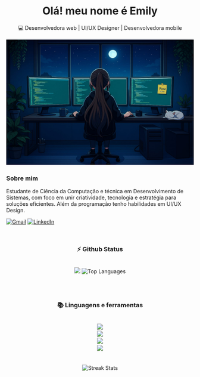 
<!-- olá -->
</h2>
<h1 align="center">Olá! meu nome é Emily</h2>

<div align="center">💻 Desenvolvedora web | UI/UX Designer | Desenvolvedora mobile  </div>

</div></br>


 <img src="https://github.com/emilyaugusto/emilyaugusto/blob/main/me2.jpg" alt="Lofi Gif" style="width:auto; height:auto"/>
</div></h3>



<!--<img align="right" alt="coding-gif" width="400" src="https://github.com/emilyaugusto/emilyaugusto/blob/main/gifdeveloper.gif"> -->

<!-- sobre -->
 <h3 align="left">Sobre mim</h3>


  Estudante de Ciência da Computação e técnica em Desenvolvimento de Sistemas, com foco em unir criatividade, tecnologia e estratégia para soluções eficientes. Além da programação tenho habilidades em UI/UX Design.
</h4> <div align="left"> 



  <a href="mailto:emilyaugustocontato@gmail.com"><img src="https://img.shields.io/badge/Gmail-333333?style=for-the-badge&logo=gmail&logoColor=red" alt="Gmail" /></a> 
  <a href="https://www.linkedin.com/in/emilyaugusto" target="_blank"><img src="https://img.shields.io/badge/LinkedIn-0077B5?style=for-the-badge&logo=linkedin&logoColor=white" alt="LinkedIn" /></a> 

  

</div></h4>

</div>
<br/>

<!--Experence 
<h3 align="center">🔆 Work'ed and Wor'king</h3>
<div align="center" style="display: flex; gap: 10px;">
    <img src="https://github.png" alt="UOM Logo" width="350" style="border-radius: 10px;">
    <img src="https://github.png" alt="HGS Logo" width="355" style="border-radius: 10px;">
</div>
-->


<!-- git -->
<h3 align="center">⚡ Github Status</h3>
<br>
<div align="center">
<img width="380" src="https://github-readme-stats.vercel.app/api?username=emilyaugusto&count_private=true&show_icons=true&&theme=react&rank_icon=github&border_radius=10"/>

  <img width="290" src="https://github-readme-stats.vercel.app/api/top-langs/?username=emilyaugusto&theme=react&hide_border=false&include_all_commits=false&count_private=false&layout=compact" alt="Top Languages">
</div>

<br/><br/>



<!-- ling-->
<h3 align="center">📚 Linguagens e ferramentas </h3>

<br/>

<div align="center">
  <img src="https://skillicons.dev/icons?i=visualstudio,arduino,flutter,cs,dotnet" /><br>
  <img src="https://skillicons.dev/icons?i=bootstrap,html,css,vscode" /><br>
  <img src="https://skillicons.dev/icons?i=github,git,notion,figma" /><br>
  <img src="https://skillicons.dev/icons?i=python,javascript,mysql" /><br>
</div>


<br/>


<!-- top repo and teck stack-->
<br/>
<div align="center">
  <img src="https://nirzak-streak-stats.vercel.app/?user=emilyaugusto&theme=react&hide_border=false" alt="Streak Stats">
</div>




<!-- top repo 
<div align="center">
  <h3>⭐️ Top Repositórios</h3>
  <div style="display: flex; justify-content: center; gap: 10px;">
    <a href="https://github.com/emilyaugusto/appFastList">
      <img width="395" src="https://github-readme-stats.vercel.app/api/pin/?username=emilyaugusto&repo=appFastList&theme=light&title_color=000000&icon_color=000000&text_color=000000&bg_color=ffffff" />
    </a>
  </div>
</div>
-->

  

<!-- support 
<h3 align="center">Support Me 💰 </h3>

<p align="center">
  <a href="https://www.buymeacoffee.com/"> <img align="center" src="https://cdn.buymeacoffee.com/buttons/v2/default-yellow.png" height="40" width="180" alt="" /></a>
 <!-- <a href="https://buymeacoffee.com/joshuathadi">
    <img align="center" width="200px" src="https://img.shields.io/badge/Buy%20Me%20A%20Coffee-F7B42C?style=for-the-badge&logo=buy-me-a-coffee&logoColor=white" alt="Buy Me A Coffee"></a>
</p> -->

<br/>



